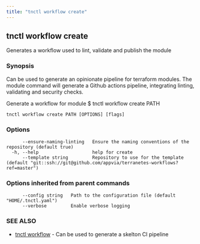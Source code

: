 ```yaml
---
title: "tnctl workflow create"
---
```

## tnctl workflow create

Generates a workflow used to lint, validate and publish the module

### Synopsis


Can be used to generate an opinionate pipeline for terraform modules.
The module command will generate a Github actions pipeline, integrating
linting, validating and security checks.

Generate a workflow for module
$ tnctl workflow create PATH

```
tnctl workflow create PATH [OPTIONS] [flags]
```

### Options

```
      --ensure-naming-linting   Ensure the naming conventions of the repository (default true)
  -h, --help                    help for create
      --template string         Repository to use for the template (default "git::ssh://git@github.com/appvia/terranetes-workflows?ref=master")
```

### Options inherited from parent commands

```
      --config string   Path to the configuration file (default "HOME/.tnctl.yaml")
      --verbose         Enable verbose logging
```

### SEE ALSO

* [tnctl workflow](../tnctl_workflow)	 - Can be used to generate a skelton CI pipeline

